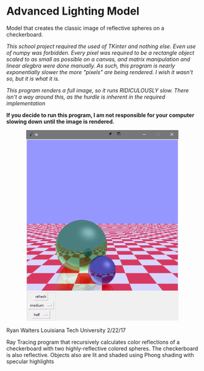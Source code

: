 # Advanced Lighting Model
Model that creates the classic image of reflective spheres on a checkerboard. 

*This school project required the used of TKinter and nothing else. Even use of numpy was forbidden. Every pixel was required to be a rectangle object scaled to as small as possible on a canvas, and matrix manipulation and linear alegbra were done manually. As such, this program is nearly exponentially slower the more "pixels" are being rendered. I wish it wasn't so, but it is what it is.*

*This program renders a full image, so it runs RIDICULOUSLY slow. There isn't a way around this, as the hurdle is inherent in the required implementation*

**If you decide to run this program, I am not responsible for your computer slowing down until the image is rendered.**

<p align="center">
  <img src="1.png" width="400">
</p>

Ryan Walters
  Louisiana Tech University
  2/22/17

  Ray Tracing program that recursively calculates color reflections of a checkerboard with two highly-reflective
  colored spheres. The checkerboard is also reflective. Objects also are lit and shaded using Phong shading with
  specular highlights
